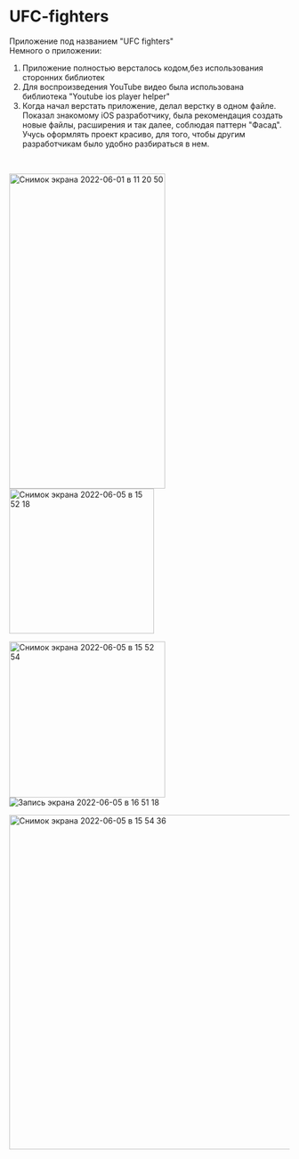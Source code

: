 # UFC-fighters
Приложение под названием "UFC fighters"<br />
Немного о приложении:
1. Приложение полностью версталось кодом,без использования сторонних библиотек
2. Для воcпроизведения YouTube видео была использована библиотека "Youtube ios player helper"
3. Когда начал верстать приложение, делал верстку в одном файле. Показал знакомому iOS разработчику, была рекомендация создать новые файлы, расширения и так далее, соблюдая паттерн "Фасад".<br />
Учусь оформлять проект красиво, для того, чтобы другим разработчикам было удобно разбираться в нем.

<br />

<img width="280" alt="Снимок экрана 2022-06-01 в 11 20 50" src="https://user-images.githubusercontent.com/92681775/171339364-c7376ab2-4c81-4018-bc00-80254491de94.png" width="260" height="565"><img width="260" alt="Снимок экрана 2022-06-05 в 15 52 18" src="https://user-images.githubusercontent.com/92681775/172046583-f0410894-8202-40a2-a12d-bb7a96f7e46f.png">

<img width="280" alt="Снимок экрана 2022-06-05 в 15 52 54" src="https://user-images.githubusercontent.com/92681775/172046589-615a533f-4e9e-4843-ae77-6247593e50f5.png">![Запись экрана 2022-06-05 в 16 51 18](https://user-images.githubusercontent.com/92681775/172114814-19152ca7-9ae4-40f1-842f-1c2f6164e033.gif)



<img width="600" alt="Снимок экрана 2022-06-05 в 15 54 36" src="https://user-images.githubusercontent.com/92681775/172046595-d060cea9-0f85-49f7-97d4-1509df2cd493.png">

